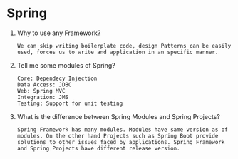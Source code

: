# Spring

1. Why to use any Framework?
	```
	We can skip writing boilerplate code, design Patterns can be easily used, forces us to write and application in an specific manner.
	```

2. Tell me some modules of Spring?
	```
	Core: Dependecy Injection  
	Data Access: JDBC  
	Web: Spring MVC 
	Integration: JMS
	Testing: Support for unit testing
	```
3. What is the difference between Spring Modules and Spring Projects?
	```
	Spring Framework has many modules. Modules have same version as of modules. On the other hand Projects such as Spring Boot provide solutions to other issues faced by applications. Spring Framework and Spring Projects have different release version.
	```